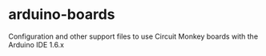 # arduino-boards
Configuration and other support files to use Circuit Monkey boards with the Arduino IDE 1.6.x
